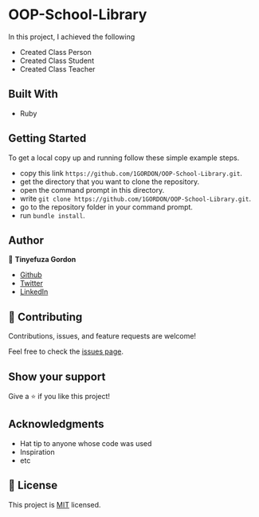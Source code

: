 # OOP-School-Library
In this project, I achieved the following
- Created Class Person
- Created Class Student
- Created Class Teacher 

## Built With

- Ruby


## Getting Started

To get a local copy up and running follow these simple example steps.

- copy this link `https://github.com/1GORDON/OOP-School-Library.git`.
- get the directory that you want to clone the repository.
- open the command prompt in this directory.
- write `git clone https://github.com/1GORDON/OOP-School-Library.git`.
- go to the repository folder in your command prompt.
- run `bundle install`.

## Author

👤 **Tinyefuza Gordon**

- [Github](https://github.com/1GORDON)
- [Twitter](https://twitter.com/TinyefuzaG)
- [LinkedIn](https://www.linkedin.com/in/tinyefuza-gordon/)
## 🤝 Contributing

Contributions, issues, and feature requests are welcome!

Feel free to check the [issues page](../../issues/).

## Show your support

Give a ⭐️ if you like this project!

## Acknowledgments

- Hat tip to anyone whose code was used
- Inspiration
- etc

## 📝 License

This project is [MIT](./MIT.md) licensed.
